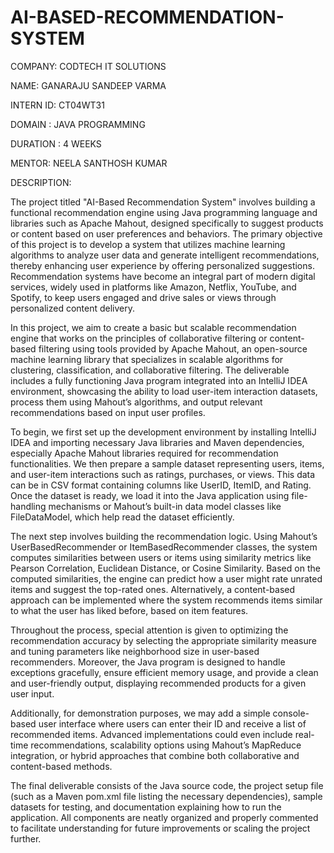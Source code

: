 # AI-BASED-RECOMMENDATION-SYSTEM

COMPANY: CODTECH IT SOLUTIONS

NAME: GANARAJU SANDEEP VARMA

INTERN ID: CT04WT31

DOMAIN : JAVA PROGRAMMING

DURATION : 4 WEEKS

MENTOR: NEELA SANTHOSH KUMAR

DESCRIPTION:

The project titled "AI-Based Recommendation System" involves building a functional recommendation engine using Java programming language and libraries such as Apache Mahout, designed specifically to suggest products or content based on user preferences and behaviors. The primary objective of this project is to develop a system that utilizes machine learning algorithms to analyze user data and generate intelligent recommendations, thereby enhancing user experience by offering personalized suggestions. Recommendation systems have become an integral part of modern digital services, widely used in platforms like Amazon, Netflix, YouTube, and Spotify, to keep users engaged and drive sales or views through personalized content delivery.

In this project, we aim to create a basic but scalable recommendation engine that works on the principles of collaborative filtering or content-based filtering using tools provided by Apache Mahout, an open-source machine learning library that specializes in scalable algorithms for clustering, classification, and collaborative filtering. The deliverable includes a fully functioning Java program integrated into an IntelliJ IDEA environment, showcasing the ability to load user-item interaction datasets, process them using Mahout’s algorithms, and output relevant recommendations based on input user profiles.

To begin, we first set up the development environment by installing IntelliJ IDEA and importing necessary Java libraries and Maven dependencies, especially Apache Mahout libraries required for recommendation functionalities. We then prepare a sample dataset representing users, items, and user-item interactions such as ratings, purchases, or views. This data can be in CSV format containing columns like UserID, ItemID, and Rating. Once the dataset is ready, we load it into the Java application using file-handling mechanisms or Mahout’s built-in data model classes like FileDataModel, which help read the dataset efficiently.

The next step involves building the recommendation logic. Using Mahout’s UserBasedRecommender or ItemBasedRecommender classes, the system computes similarities between users or items using similarity metrics like Pearson Correlation, Euclidean Distance, or Cosine Similarity. Based on the computed similarities, the engine can predict how a user might rate unrated items and suggest the top-rated ones. Alternatively, a content-based approach can be implemented where the system recommends items similar to what the user has liked before, based on item features.

Throughout the process, special attention is given to optimizing the recommendation accuracy by selecting the appropriate similarity measure and tuning parameters like neighborhood size in user-based recommenders. Moreover, the Java program is designed to handle exceptions gracefully, ensure efficient memory usage, and provide a clean and user-friendly output, displaying recommended products for a given user input.

Additionally, for demonstration purposes, we may add a simple console-based user interface where users can enter their ID and receive a list of recommended items. Advanced implementations could even include real-time recommendations, scalability options using Mahout’s MapReduce integration, or hybrid approaches that combine both collaborative and content-based methods.

The final deliverable consists of the Java source code, the project setup file (such as a Maven pom.xml file listing the necessary dependencies), sample datasets for testing, and documentation explaining how to run the application. All components are neatly organized and properly commented to facilitate understanding for future improvements or scaling the project further.
